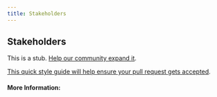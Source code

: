 ```yaml
---
title: Stakeholders
---
```


## Stakeholders

This is a stub. [Help our community expand it](https://github.com/freeCodeCamp/guide-articles/tree/master/articles/Agile/Stakeholders/index.md).

[This quick style guide will help ensure your pull request gets accepted](https://github.com/freeCodeCamp/guide-articles/blob/master/README.md).

<!-- The article goes here, in GitHub-flavored Markdown. Feel free to add YouTube videos, images, and CodePen/JSBin embeds  -->

#### More Information:
<!-- Please add any articles you think might be helpful to read before writing the article -->


